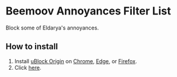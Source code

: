 # Beemoov Annoyances Filter List

Block some of Eldarya's annoyances.

## How to install

1. Install [uBlock Origin](https://github.com/gorhill/uBlock) on [Chrome](https://chrome.google.com/webstore/detail/ublock-origin/cjpalhdlnbpafiamejdnhcphjbkeiagm), [Edge](https://www.microsoft.com/store/p/app/9nblggh444l4), or [Firefox](https://addons.mozilla.org/addon/ublock-origin/).
2. Click [here](abp:subscribe?location=https://gitlab.com/NatoBoram/Beemoov-Annoyances/-/raw/master/beemoov-annoyances.txt&title=Beemoov%20Annoyances).
